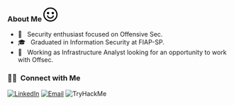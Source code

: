 <h3> About Me <img src=https://github.com/fsaken/fsaken/blob/main/bigas.png width="32" weight="32"></h3>

- 🤔 &nbsp; Security enthusiast focused on Offensive Sec.
- 🎓 &nbsp; Graduated in Information Security at FIAP-SP.
- 💼 &nbsp; Working as Infrastructure Analyst looking for an opportunity to work with Offsec.

<h3> 🤝🏻 &nbsp;Connect with Me </h3>
<a href="https://www.linkedin.com/in/gmaceu/"><img alt="LinkedIn" src="https://img.shields.io/badge/LinkedIn-Gustavo%20Maceu-blue?style=flat-square&logo=linkedin"></a>
<a href="mailto:fsaken@protonmail.com"><img alt="Email" src="https://img.shields.io/badge/Email-fsaken@protonmail.com-blue?style=flat-square&logo=gmail"></a>
<img src="https://tryhackme-badges.s3.amazonaws.com/big.png" alt="TryHackMe">
